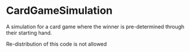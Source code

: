 # CardGameSimulation
A simulation for a card game where the winner is pre-determined through their starting hand.

Re-distribution of this code is not allowed
